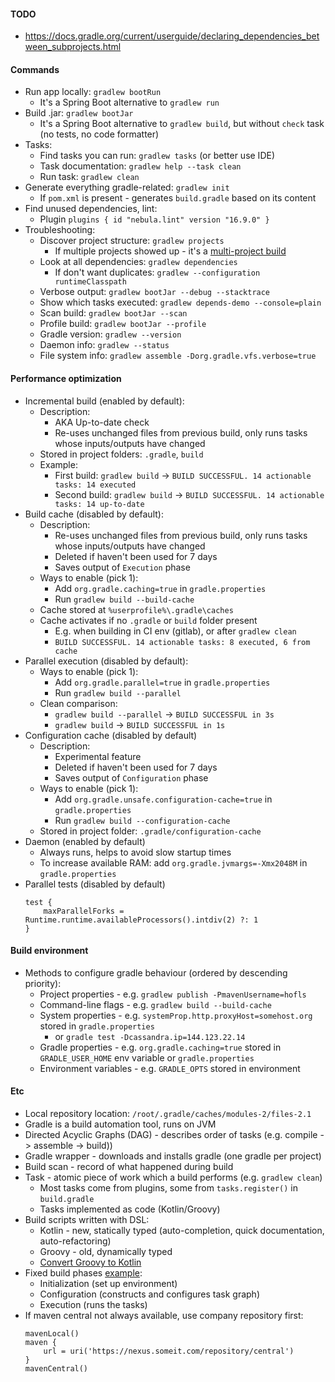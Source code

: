 #### TODO
* https://docs.gradle.org/current/userguide/declaring_dependencies_between_subprojects.html
    
#### Commands
* Run app locally: `gradlew bootRun`
    * It's a Spring Boot alternative to `gradlew run`
* Build .jar: `gradlew bootJar`
    * It's a Spring Boot alternative to `gradlew build`, but without `check` task (no tests, no code formatter)
* Tasks:
    * Find tasks you can run: `gradlew tasks` (or better use IDE)
    * Task documentation: `gradlew help --task clean`
    * Run task: `gradlew clean`
* Generate everything gradle-related: `gradlew init` 
    * If `pom.xml` is present - generates `build.gradle` based on its content
* Find unused dependencies, lint: 
    * Plugin `plugins { id "nebula.lint" version "16.9.0" }`
* Troubleshooting:
    * Discover project structure: `gradlew projects`
        * If multiple projects showed up - it's a [multi-project build](multi-project-build/settings.gradle.kts)
    * Look at all dependencies: `gradlew dependencies`
        * If don't want duplicates: `gradlew --configuration runtimeClasspath`
    * Verbose output: `gradlew bootJar --debug --stacktrace`
    * Show which tasks executed: `gradlew depends-demo --console=plain`
    * Scan build: `gradlew bootJar --scan`
    * Profile build: `gradlew bootJar --profile`
    * Gradle version: `gradlew --version`
    * Daemon info: `gradlew --status`
    * File system info: `gradlew assemble -Dorg.gradle.vfs.verbose=true`
    
#### Performance optimization
* Incremental build (enabled by default):
    * Description:
        * AKA Up-to-date check
        * Re-uses unchanged files from previous build, only runs tasks whose inputs/outputs have changed
    * Stored in project folders: `.gradle`, `build`
    * Example:
        * First build: `gradlew build` -> `BUILD SUCCESSFUL. 14 actionable tasks: 14 executed`
        * Second build: `gradlew build` -> `BUILD SUCCESSFUL. 14 actionable tasks: 14 up-to-date`
* Build cache (disabled by default):
    * Description:
        * Re-uses unchanged files from previous build, only runs tasks whose inputs/outputs have changed
        * Deleted if haven't been used for 7 days
        * Saves output of `Execution` phase
    * Ways to enable (pick 1):
        * Add `org.gradle.caching=true` in `gradle.properties`
        * Run `gradlew build --build-cache`
    * Cache stored at `%userprofile%\.gradle\caches`
    * Cache activates if no `.gradle` or `build` folder present
        * E.g. when building in CI env (gitlab), or after `gradlew clean`
        * `BUILD SUCCESSFUL. 14 actionable tasks: 8 executed, 6 from cache`
* Parallel execution (disabled by default):
    * Ways to enable (pick 1):
        * Add `org.gradle.parallel=true` in `gradle.properties`
        * Run `gradlew build --parallel`
    * Clean comparison:
        * `gradlew build --parallel` -> `BUILD SUCCESSFUL in 3s`
        * `gradlew build` -> `BUILD SUCCESSFUL in 1s`
* Configuration cache (disabled by default)
    * Description:
        * Experimental feature
        * Deleted if haven't been used for 7 days
        * Saves output of `Configuration` phase
    * Ways to enable (pick 1):
        * Add `org.gradle.unsafe.configuration-cache=true` in `gradle.properties`
        * Run `gradlew build --configuration-cache`
    * Stored in project folder: `.gradle/configuration-cache`
* Daemon (enabled by default)
    * Always runs, helps to avoid slow startup times
    * To increase available RAM: add `org.gradle.jvmargs=-Xmx2048M` in `gradle.properties`
* Parallel tests (disabled by default)
    ```
    test {
        maxParallelForks = Runtime.runtime.availableProcessors().intdiv(2) ?: 1      
    }
    ```

#### Build environment
* Methods to configure gradle behaviour (ordered by descending priority):
    * Project properties - e.g. `gradlew publish -PmavenUsername=hofls`
    * Command-line flags - e.g. `gradlew build --build-cache`
    * System properties - e.g. `systemProp.http.proxyHost=somehost.org` stored in `gradle.properties`
        * or `gradle test -Dcassandra.ip=144.123.22.14`
    * Gradle properties - e.g. `org.gradle.caching=true` stored in `GRADLE_USER_HOME` env variable or `gradle.properties`
    * Environment variables - e.g. `GRADLE_OPTS` stored in environment

#### Etc
* Local repository location: `/root/.gradle/caches/modules-2/files-2.1`
* Gradle is a build automation tool, runs on JVM
* Directed Acyclic Graphs (DAG) - describes order of tasks (e.g. compile -> assemble -> build))
* Gradle wrapper - downloads and installs gradle (one gradle per project)
* Build scan - record of what happened during build
* Task - atomic piece of work which a build performs (e.g. `gradlew clean`)
    * Most tasks come from plugins, some from `tasks.register()` in `build.gradle`
    * Tasks implemented as code (Kotlin/Groovy)
* Build scripts written with DSL:
    * Kotlin - new, statically typed (auto-completion, quick documentation, auto-refactoring)
    * Groovy - old, dynamically typed
    * [Convert Groovy to Kotlin](https://github.com/bernaferrari/GradleKotlinConverter)
* Fixed build phases [example](build-phases):
    * Initialization (set up environment)
    * Configuration (constructs and configures task graph)
    * Execution (runs the tasks)
* If maven central not always available, use company repository first:
    ```
    mavenLocal()
    maven {
    	url = uri('https://nexus.someit.com/repository/central')
    }
    mavenCentral()
    ```